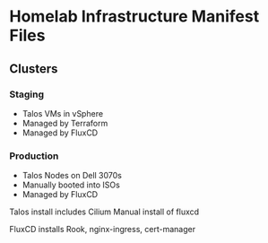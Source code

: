 # Homelab Infrastructure Manifest Files

## Clusters

### Staging    
- Talos VMs in vSphere
- Managed by Terraform
- Managed by FluxCD

### Production 
- Talos Nodes on Dell 3070s
- Manually booted into ISOs
- Managed by FluxCD

Talos install includes Cilium
Manual install of fluxcd

FluxCD installs Rook, nginx-ingress, cert-manager


